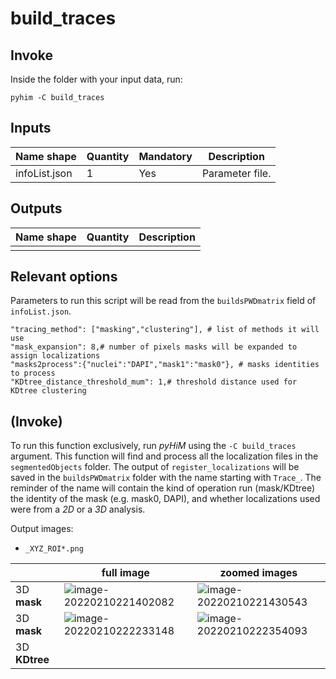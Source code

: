 # build_traces

## Invoke
Inside the folder with your input data, run:
```shell
pyhim -C build_traces
```

## Inputs

|Name shape|Quantity|Mandatory|Description|
|---|---|---|---|
|infoList.json|1|Yes|Parameter file.|

## Outputs
|Name shape|Quantity|Description|
|---|---|---|
||||


## Relevant options

Parameters to run this script will be read from the ```buildsPWDmatrix``` field of ```infoList.json```.

```
"tracing_method": ["masking","clustering"], # list of methods it will use
"mask_expansion": 8,# number of pixels masks will be expanded to assign localizations
"masks2process":{"nuclei":"DAPI","mask1":"mask0"}, # masks identities to process
"KDtree_distance_threshold_mum": 1,# threshold distance used for KDtree clustering
```


## **(Invoke)**

To run this function exclusively, run *pyHiM* using the ```-C build_traces``` argument. This function will find and process all the localization files in the `segmentedObjects` folder. The output of `register_localizations` will be saved in the `buildsPWDmatrix` folder with the name starting with `Trace_`. The reminder of the name will contain the kind of operation run (mask/KDtree) the identity of the mask (e.g. mask0, DAPI), and whether localizations used were from a *2D* or a *3D* analysis. 





Output images:

- `_XYZ_ROI*.png`

|  | full image | zoomed images |
| --- |   ---- | --- |
| 3D **mask** | ![image-20220210221402082](../../_static/user_guide/image-20220210221402082.png) |![image-20220210221430543](../../_static/user_guide/image-20220210221430543.png)|
| 3D **mask** | ![image-20220210222233148](../../_static/user_guide/image-20220210222233148.png) |![image-20220210222354093](../../_static/user_guide/image-20220210222354093.png)|
| 3D **KDtree** |  ||
